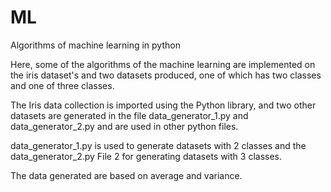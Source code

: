 # ML
Algorithms of machine learning in python


Here, some of the algorithms of the machine learning are implemented on the iris dataset's and two datasets produced,
one of which has two classes and one of three classes.

The Iris data collection is imported using the Python library,
and two other datasets are generated in the file data_generator_1.py and data_generator_2.py and are used in other python files.

data_generator_1.py is used to generate datasets with 2 classes and the data_generator_2.py File 2 for generating datasets with 3 classes.

The data generated are based on average and variance.

